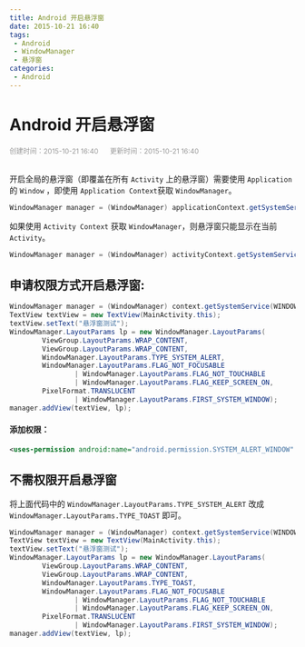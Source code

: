 ```yaml
---
title: Android 开启悬浮窗
date: 2015-10-21 16:40
tags:
 - Android
 - WindowManager
 - 悬浮窗
categories:
 - Android
---
```


# Android 开启悬浮窗

<div style="color: #999999; font-size: 12px;">
    <span>创建时间：2015-10-21 16:40</span>
    &nbsp;&nbsp;&nbsp;&nbsp;
    <span>更新时间：2015-10-21 16:40</span>
</div>
<br/>

开启全局的悬浮窗（即覆盖在所有 `Activity` 上的悬浮窗）需要使用 `Application` 的 `Window` ，即使用 `Application Context`获取 `WindowManager`。

```java
WindowManager manager = (WindowManager) applicationContext.getSystemService(WINDOW_SERVICE);
``` 

如果使用 `Activity Context` 获取 `WindowManager`，则悬浮窗只能显示在当前 `Activity`。

```java
WindowManager manager = (WindowManager) activityContext.getSystemService(WINDOW_SERVICE);
```

## 申请权限方式开启悬浮窗:

```java
WindowManager manager = (WindowManager) context.getSystemService(WINDOW_SERVICE);
TextView textView = new TextView(MainActivity.this);
textView.setText("悬浮窗测试");
WindowManager.LayoutParams lp = new WindowManager.LayoutParams(
        ViewGroup.LayoutParams.WRAP_CONTENT,
        ViewGroup.LayoutParams.WRAP_CONTENT,
        WindowManager.LayoutParams.TYPE_SYSTEM_ALERT,
        WindowManager.LayoutParams.FLAG_NOT_FOCUSABLE
                | WindowManager.LayoutParams.FLAG_NOT_TOUCHABLE
                | WindowManager.LayoutParams.FLAG_KEEP_SCREEN_ON,
        PixelFormat.TRANSLUCENT
                | WindowManager.LayoutParams.FIRST_SYSTEM_WINDOW);
manager.addView(textView, lp);
```

#### 添加权限：

```xml
<uses-permission android:name="android.permission.SYSTEM_ALERT_WINDOW" />
```

## 不需权限开启悬浮窗

将上面代码中的 `WindowManager.LayoutParams.TYPE_SYSTEM_ALERT` 改成 `WindowManager.LayoutParams.TYPE_TOAST` 即可。

```java
WindowManager manager = (WindowManager) context.getSystemService(WINDOW_SERVICE);
TextView textView = new TextView(MainActivity.this);
textView.setText("悬浮窗测试");
WindowManager.LayoutParams lp = new WindowManager.LayoutParams(
        ViewGroup.LayoutParams.WRAP_CONTENT,
        ViewGroup.LayoutParams.WRAP_CONTENT,
        WindowManager.LayoutParams.TYPE_TOAST,
        WindowManager.LayoutParams.FLAG_NOT_FOCUSABLE
                | WindowManager.LayoutParams.FLAG_NOT_TOUCHABLE
                | WindowManager.LayoutParams.FLAG_KEEP_SCREEN_ON,
        PixelFormat.TRANSLUCENT
                | WindowManager.LayoutParams.FIRST_SYSTEM_WINDOW);
manager.addView(textView, lp);
```